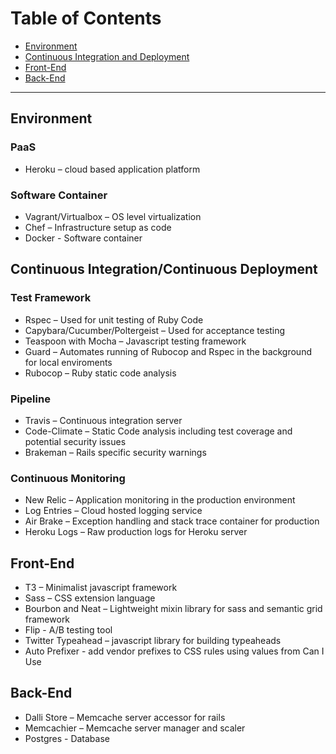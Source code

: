 # Table of Contents
- [Environment](https://github.com/excellaco/open-cabinet/blob/master/documents/technical/technology_stack.md#environment)
- [Continuous Integration and Deployment](https://github.com/excellaco/open-cabinet/blob/master/documents/technical/technology_stack.md#user-content-continuous-integrationcontinuous-deployment)
- [Front-End](https://github.com/excellaco/open-cabinet/blob/master/documents/technical/technology_stack.md#front-end)
- [Back-End](https://github.com/excellaco/open-cabinet/blob/master/documents/technical/technology_stack.md#back-end)


***


## Environment

### PaaS
- Heroku – cloud based application platform

### Software Container
- Vagrant/Virtualbox – OS level virtualization
- Chef – Infrastructure setup as code
- Docker - Software container

## Continuous Integration/Continuous Deployment
### Test Framework
- Rspec – Used for unit testing of Ruby Code
- Capybara/Cucumber/Poltergeist – Used for acceptance testing
- Teaspoon with Mocha – Javascript testing framework
- Guard – Automates running of Rubocop and Rspec in the background  for local enviroments
- Rubocop – Ruby static code analysis

### Pipeline
- Travis – Continuous integration server
- Code-Climate – Static Code analysis including test coverage and potential security issues
- Brakeman – Rails specific security warnings

### Continuous Monitoring
- New Relic – Application monitoring in the production environment
- Log Entries – Cloud hosted logging service
- Air Brake – Exception handling and stack trace container for production
- Heroku Logs – Raw production logs for Heroku server

## Front-End
- T3 – Minimalist javascript framework
- Sass – CSS extension language
- Bourbon and Neat – Lightweight mixin library for sass and semantic grid framework
- Flip - A/B testing tool
- Twitter Typeahead – javascript library for building typeaheads
- Auto Prefixer - add vendor prefixes to CSS rules using values from Can I Use

## Back-End
- Dalli Store – Memcache server accessor for rails
- Memcachier – Memcache server manager and scaler
- Postgres - Database

